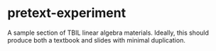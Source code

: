 # pretext-experiment

A sample section of TBIL linear algebra materials.
Ideally, this should produce both a textbook
and slides with minimal duplication.
